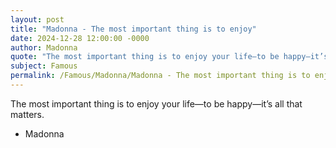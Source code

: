```yaml
---
layout: post
title: "Madonna - The most important thing is to enjoy"
date: 2024-12-28 12:00:00 -0000
author: Madonna
quote: "The most important thing is to enjoy your life—to be happy—it’s all that matters."
subject: Famous
permalink: /Famous/Madonna/Madonna - The most important thing is to enjoy
---
```


The most important thing is to enjoy your life—to be happy—it’s all that matters.

- Madonna
